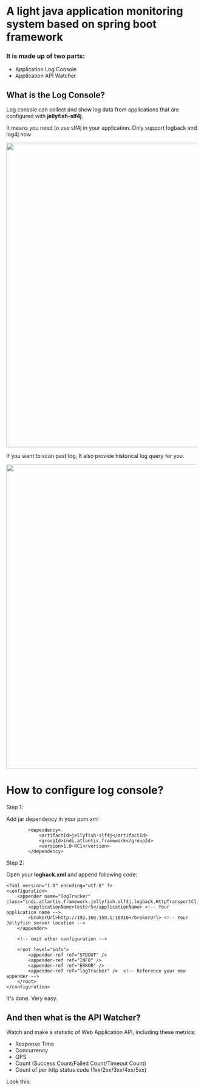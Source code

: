 # A light java application monitoring system based on spring boot framework

### It is made up of two parts: 

- Application Log Console
- Application API Watcher

## What is the Log Console?

Log console can collect and show log data from applications that are configured with **jellyfish-slf4j**. 

It means you need to use slf4j in your application. Only support logback and log4j now

<img src="https://raw.githubusercontent.com/paganini2008/material/main/image/jellyfish-log1.png" style="width: 800px;" />

If you want to scan past log, It also provide historical log query for you.

<img src="https://raw.githubusercontent.com/paganini2008/material/main/image/jellyfish-log2.png" style="width: 800px;" />



# How to configure log console?

Step 1: 

Add jar dependency in your pom.xml

```
		<dependency>
			<artifactId>jellyfish-slf4j</artifactId>
			<groupId>indi.atlantis.framework</groupId>
			<version>1.0-RC1</version>
		</dependency>
```

Step 2:

Open your **logback.xml** and  append following code:

```
<?xml version="1.0" encoding="utf-8" ?>
<configuration>
	<appender name="logTracker" class="indi.atlantis.framework.jellyfish.slf4j.logback.HttpTransportClientAppender">
		<applicationName>tester5</applicationName> <!-- Your application name -->
		<brokerUrl>http://192.168.159.1:10010</brokerUrl> <!-- Your Jellyfish server location -->
	</appender>
	
	<!-- omit other configuration -->
	
	<root level="info">
		<appender-ref ref="STDOUT" />
		<appender-ref ref="INFO" />
		<appender-ref ref="ERROR" />
		<appender-ref ref="logTracker" />  <!-- Reference your new appender -->
	</root>
</configuration>
```

It's done. Very easy.

## And then what is the API Watcher?

Watch and make a statistic of Web Application API, including these metrics:

- Response Time
- Concurrency
- QPS
- Count (Success Count/Failed Count/Timeout Count)
- Count of per http status code (1xx/2xx/3xx/4xx/5xx)

Look this:







